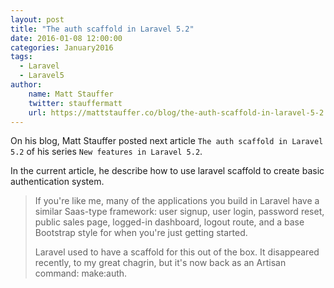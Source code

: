 ```yaml
---
layout: post
title: "The auth scaffold in Laravel 5.2"
date: 2016-01-08 12:00:00
categories: January2016
tags:
  - Laravel
  - Laravel5
author:
    name: Matt Stauffer
    twitter: stauffermatt
    url: https://mattstauffer.co/blog/the-auth-scaffold-in-laravel-5-2
---
```


On his blog, Matt Stauffer posted next article `The auth scaffold in Laravel 5.2` of his series `New features in Laravel 5.2`.

In the current article, he describe how to use laravel scaffold to create basic authentication system.

> If you're like me, many of the applications you build in Laravel have a similar Saas-type framework: user signup, user login, password reset, public sales page, logged-in dashboard, logout route, and a base Bootstrap style for when you're just getting started.
>
> Laravel used to have a scaffold for this out of the box. It disappeared recently, to my great chagrin, but it's now back as an Artisan command: make:auth.